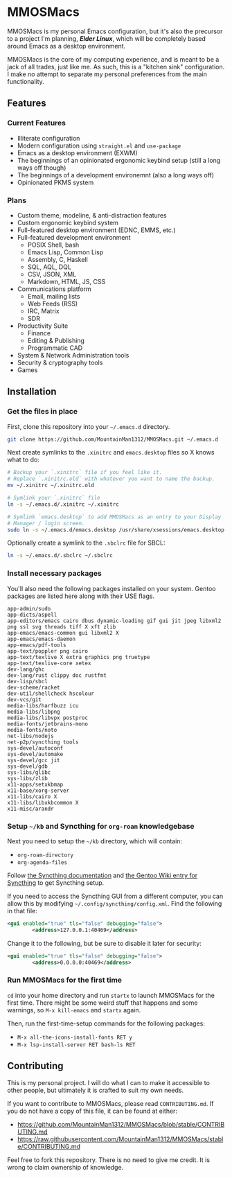 # MMOSMacs

MMOSMacs is my personal Emacs configuration, but it's also the precursor to a project I'm planning, ***Elder Linux***, which will be completely based around Emacs as a desktop environment.

MMOSMacs is the core of my computing experience, and is meant to be a jack of all trades, just like me. As such, this is a "kitchen sink" configuration. I make no attempt to separate my personal preferences from the main functionality.

## Features

### Current Features

- Illiterate configuration
- Modern configuration using `straight.el` and `use-package`
- Emacs as a desktop environment (EXWM)
- The beginnings of an opinionated ergonomic keybind setup (still a long ways off though)
- The beginnings of a development environemnt (also a long ways off)
- Opinionated PKMS system

### Plans

- Custom theme, modeline, & anti-distraction features
- Custom ergonomic keybind system
- Full-featured desktop environment (EDNC, EMMS, etc.)
- Full-featured development environment
  - POSIX Shell, bash
  - Emacs Lisp, Common Lisp
  - Assembly, C, Haskell
  - SQL, AQL, DQL
  - CSV, JSON, XML
  - Markdown, HTML, JS, CSS
- Communications platform
  - Email, mailing lists
  - Web Feeds (RSS)
  - IRC, Matrix
  - SDR
- Productivity Suite
  - Finance
  - Editing & Publishing
  - Programmatic CAD
- System & Network Administration tools
- Security & cryptography tools
- Games

## Installation

### Get the files in place

First, clone this repository into your `~/.emacs.d` directory.

```bash
git clone https://github.com/MountainMan1312/MMOSMacs.git ~/.emacs.d
```

Next create symlinks to the `.xinitrc` and `emacs.desktop` files so X
knows what to do:

```bash
# Backup your `.xinitrc` file if you feel like it.
# Replace `.xinitrc.old` with whatever you want to name the backup.
mv ~/.xinitrc ~/.xinitrc.old

# Symlink your `.xinitrc` file
ln -s ~/.emacs.d/.xinitrc ~/.xinitrc

# Symlink `emacs.desktop` to add MMOSMacs as an entry to your Display
# Manager / login screen.
sudo ln -s ~/.emacs.d/emacs.desktop /usr/share/xsessions/emacs.desktop
```

Optionally create a symlink to the `.sbclrc` file for SBCL:

```bash
ln -s ~/.emacs.d/.sbclrc ~/.sbclrc
```

### Install necessary packages

You'll also need the following packages installed on your system. Gentoo packages are listed here along with their USE flags.

```
app-admin/sudo
app-dicts/aspell
app-editors/emacs cairo dbus dynamic-loading gif gui jit jpeg libxml2 png ssl svg threads tiff X xft zlib
app-emacs/emacs-common gui libxml2 X
app-emacs/emacs-daemon
app-emacs/pdf-tools
app-text/poppler png cairo
app-text/texlive X extra graphics png truetype
app-text/texlive-core xetex
dev-lang/ghc
dev-lang/rust clippy doc rustfmt
dev-lisp/sbcl
dev-scheme/racket
dev-util/shellcheck hscolour
dev-vcs/git
media-libs/harfbuzz icu
media-libs/libpng
media-libs/libvpx postproc
media-fonts/jetbrains-mono
media-fonts/noto
net-libs/nodejs
net-p2p/syncthing tools
sys-devel/autoconf
sys-devel/automake
sys-devel/gcc jit
sys-devel/gdb
sys-libs/glibc
sys-libs/zlib
x11-apps/setxkbmap
x11-base/xorg-server
x11-libs/cairo X
x11-libs/libxkbcommon X
x11-misc/arandr
```

### Setup `~/kb` and Syncthing for `org-roam` knowledgebase

Next you need to setup the `~/kb` directory, which will contain:

- `org-roam-directory`
- `org-agenda-files`

Follow [the Syncthing documentation](https://docs.syncthing.net/) and [the Gentoo Wiki entry for Syncthing](https://wiki.gentoo.org/wiki/Syncthing) to get Syncthing setup.

If you need to access the Syncthing GUI from a different computer, you can allow this by modifying `~/.config/syncthing/config.xml`. Find the following in that file:

```xml
<gui enabled="true" tls="false" debugging="false">
        <address>127.0.0.1:40469</address>
```

Change it to the following, but be sure to disable it later for security:

```xml
<gui enabled="true" tls="false" debugging="false">
        <address>0.0.0.0:40469</address>
```

### Run MMOSMacs for the first time

`cd` into your home directory and run `startx` to launch MMOSMacs for the first time. There might be some weird stuff that happens and some warnings, so `M-x kill-emacs` and `startx` again.

Then, run the first-time-setup commands for the following packages:

- `M-x all-the-icons-install-fonts RET y`
- `M-x lsp-install-server RET bash-ls RET`

## Contributing

This is my personal project. I will do what I can to make it accessible
to other people, but ultimately it is crafted to suit my own needs.

If you want to contribute to MMOSMacs, please read `CONTRIBUTING.md`. If
you do not have a copy of this file, it can be found at either:
- https://github.com/MountainMan1312/MMOSMacs/blob/stable/CONTRIBUTING.md
- https://raw.githubusercontent.com/MountainMan1312/MMOSMacs/stable/CONTRIBUTING.md

Feel free to fork this repository. There is no need to give me credit.
It is wrong to claim ownership of knowledge.
